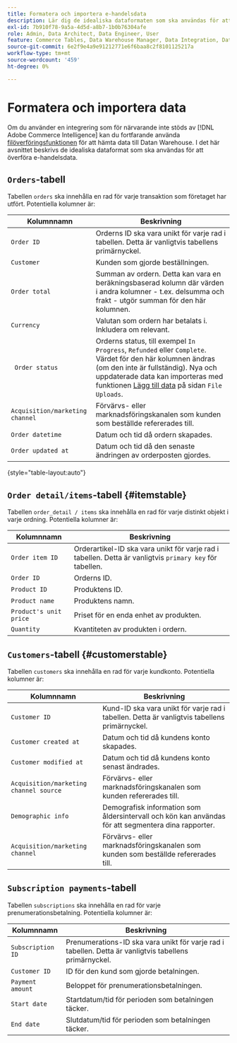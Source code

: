 ```yaml
---
title: Formatera och importera e-handelsdata
description: Lär dig de idealiska dataformaten som ska användas för att överföra e-handelsdata.
exl-id: 7b910f78-9a5a-4d5d-a8b7-1b0b76304afe
role: Admin, Data Architect, Data Engineer, User
feature: Commerce Tables, Data Warehouse Manager, Data Integration, Data Import/Export
source-git-commit: 6e2f9e4a9e91212771e6f6baa8c2f8101125217a
workflow-type: tm+mt
source-wordcount: '459'
ht-degree: 0%

---
```


# Formatera och importera data

Om du använder en integrering som för närvarande inte stöds av [!DNL Adobe Commerce Intelligence] kan du fortfarande använda [filöverföringsfunktionen](using-file-uploader.md) för att hämta data till Datan Warehouse. I det här avsnittet beskrivs de idealiska dataformat som ska användas för att överföra e-handelsdata.

## `Orders`-tabell

Tabellen `orders` ska innehålla en rad för varje transaktion som företaget har utfört. Potentiella kolumner är:

| Kolumnnamn | Beskrivning |
|----|----|
| `Order ID` | Orderns ID ska vara unikt för varje rad i tabellen. Detta är vanligtvis tabellens primärnyckel. |
| `Customer` | Kunden som gjorde beställningen. |
| `Order total` | Summan av ordern. Detta kan vara en beräkningsbaserad kolumn där värden i andra kolumner - t.ex. delsumma och frakt - utgör summan för den här kolumnen. |
| `Currency` | Valutan som ordern har betalats i. Inkludera om relevant. |
| ` Order status` | Orderns status, till exempel `In Progress`, `Refunded` eller `Complete`. Värdet för den här kolumnen ändras (om den inte är fullständig). Nya och uppdaterade data kan importeras med funktionen [Lägg till data](../../../data-analyst/importing-data/connecting-data/using-file-uploader.md) på sidan `File Uploads`. |
| `Acquisition/marketing channel` | Förvärvs- eller marknadsföringskanalen som kunden som beställde refererades till. |
| `Order datetime` | Datum och tid då ordern skapades. |
| `Order updated at` | Datum och tid då den senaste ändringen av orderposten gjordes. |

{style="table-layout:auto"}

## `Order detail/items`-tabell {#itemstable}

Tabellen `order_detail / items` ska innehålla en rad för varje distinkt objekt i varje ordning. Potentiella kolumner är:

| Kolumnnamn | Beskrivning |
|----|----|
| `Order item ID` | Orderartikel-ID ska vara unikt för varje rad i tabellen. Detta är vanligtvis `primary key` för tabellen. |
| `Order ID` | Orderns ID. |
| `Product ID` | Produktens ID. |
| `Product name` | Produktens namn. |
| `Product's unit price` | Priset för en enda enhet av produkten. |
| `Quantity` | Kvantiteten av produkten i ordern. |

## `Customers`-tabell {#customerstable}

Tabellen `customers` ska innehålla en rad för varje kundkonto. Potentiella kolumner är:

| Kolumnnamn | Beskrivning |
|----|----|
| `Customer ID` | Kund-ID ska vara unikt för varje rad i tabellen. Detta är vanligtvis tabellens primärnyckel. |
| `Customer created at` | Datum och tid då kundens konto skapades. |
| `Customer modified at` | Datum och tid då kundens konto senast ändrades. |
| `Acquisition/marketing channel source` | Förvärvs- eller marknadsföringskanalen som kunden refererades till. |
| `Demographic info` | Demografisk information som åldersintervall och kön kan användas för att segmentera dina rapporter. |
| `Acquisition/marketing channel` | Förvärvs- eller marknadsföringskanalen som kunden som beställde refererades till. |

## `Subscription payments`-tabell

Tabellen `subscriptions` ska innehålla en rad för varje prenumerationsbetalning. Potentiella kolumner är:

| Kolumnnamn | Beskrivning |
|----|----|
| `Subscription ID` | Prenumerations-ID ska vara unikt för varje rad i tabellen. Detta är vanligtvis tabellens primärnyckel. |
| `Customer ID` | ID för den kund som gjorde betalningen. |
| `Payment amount` | Beloppet för prenumerationsbetalningen. |
| `Start date` | Startdatum/tid för perioden som betalningen täcker. |
| `End date` | Slutdatum/tid för perioden som betalningen täcker. |
